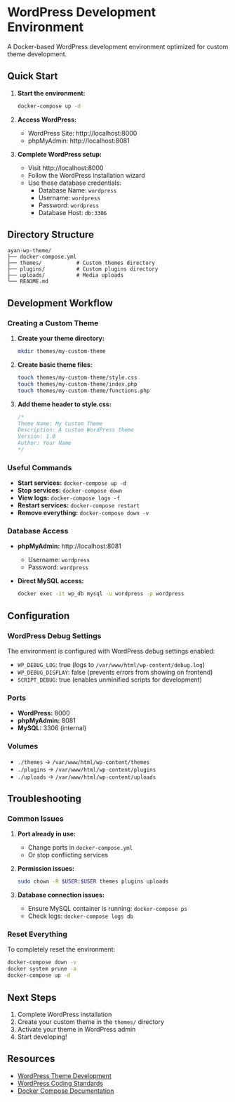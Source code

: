 # WordPress Development Environment

A Docker-based WordPress development environment optimized for custom theme development.

## Quick Start

1. **Start the environment:**
   ```bash
   docker-compose up -d
   ```

2. **Access WordPress:**
   - WordPress Site: http://localhost:8000
   - phpMyAdmin: http://localhost:8081

3. **Complete WordPress setup:**
   - Visit http://localhost:8000
   - Follow the WordPress installation wizard
   - Use these database credentials:
     - Database Name: `wordpress`
     - Username: `wordpress`
     - Password: `wordpress`
     - Database Host: `db:3306`

## Directory Structure

```
ayan-wp-theme/
├── docker-compose.yml
├── themes/           # Custom themes directory
├── plugins/          # Custom plugins directory
├── uploads/          # Media uploads
└── README.md
```

## Development Workflow

### Creating a Custom Theme

1. **Create your theme directory:**
   ```bash
   mkdir themes/my-custom-theme
   ```

2. **Create basic theme files:**
   ```bash
   touch themes/my-custom-theme/style.css
   touch themes/my-custom-theme/index.php
   touch themes/my-custom-theme/functions.php
   ```

3. **Add theme header to style.css:**
   ```css
   /*
   Theme Name: My Custom Theme
   Description: A custom WordPress theme
   Version: 1.0
   Author: Your Name
   */
   ```

### Useful Commands

- **Start services:** `docker-compose up -d`
- **Stop services:** `docker-compose down`
- **View logs:** `docker-compose logs -f`
- **Restart services:** `docker-compose restart`
- **Remove everything:** `docker-compose down -v`

### Database Access

- **phpMyAdmin:** http://localhost:8081
  - Username: `wordpress`
  - Password: `wordpress`

- **Direct MySQL access:**
  ```bash
  docker exec -it wp_db mysql -u wordpress -p wordpress
  ```

## Configuration

### WordPress Debug Settings

The environment is configured with WordPress debug settings enabled:
- `WP_DEBUG_LOG`: true (logs to `/var/www/html/wp-content/debug.log`)
- `WP_DEBUG_DISPLAY`: false (prevents errors from showing on frontend)
- `SCRIPT_DEBUG`: true (enables unminified scripts for development)

### Ports

- **WordPress:** 8000
- **phpMyAdmin:** 8081
- **MySQL:** 3306 (internal)

### Volumes

- `./themes` → `/var/www/html/wp-content/themes`
- `./plugins` → `/var/www/html/wp-content/plugins`
- `./uploads` → `/var/www/html/wp-content/uploads`

## Troubleshooting

### Common Issues

1. **Port already in use:**
   - Change ports in `docker-compose.yml`
   - Or stop conflicting services

2. **Permission issues:**
   ```bash
   sudo chown -R $USER:$USER themes plugins uploads
   ```

3. **Database connection issues:**
   - Ensure MySQL container is running: `docker-compose ps`
   - Check logs: `docker-compose logs db`

### Reset Everything

To completely reset the environment:
```bash
docker-compose down -v
docker system prune -a
docker-compose up -d
```

## Next Steps

1. Complete WordPress installation
2. Create your custom theme in the `themes/` directory
3. Activate your theme in WordPress admin
4. Start developing!

## Resources

- [WordPress Theme Development](https://developer.wordpress.org/themes/)
- [WordPress Coding Standards](https://developer.wordpress.org/coding-standards/)
- [Docker Compose Documentation](https://docs.docker.com/compose/)
